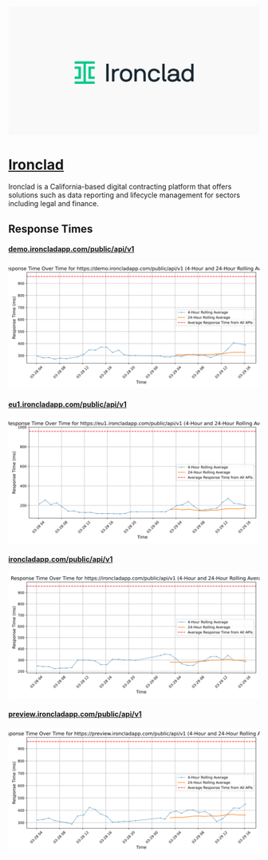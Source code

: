 [![Visit Ironclad](imagePreview.png)](https://ironcladapp.com)

# [Ironclad](https://ironcladapp.com)

Ironclad is a California-based digital contracting platform that offers solutions such as data reporting and lifecycle management for sectors including legal and finance.

## Response Times

#### [demo.ironcladapp.com/public/api/v1](https://demo.ironcladapp.com/public/api/v1)

![demo.ironcladapp.com/public/api/v1](response-time-charts/64656d6f2e69726f6e636c61646170702e636f6d2f7075626c69632f6170692f7631.svg)
#### [eu1.ironcladapp.com/public/api/v1](https://eu1.ironcladapp.com/public/api/v1)

![eu1.ironcladapp.com/public/api/v1](response-time-charts/6575312e69726f6e636c61646170702e636f6d2f7075626c69632f6170692f7631.svg)
#### [ironcladapp.com/public/api/v1](https://ironcladapp.com/public/api/v1)

![ironcladapp.com/public/api/v1](response-time-charts/69726f6e636c61646170702e636f6d2f7075626c69632f6170692f7631.svg)
#### [preview.ironcladapp.com/public/api/v1](https://preview.ironcladapp.com/public/api/v1)

![preview.ironcladapp.com/public/api/v1](response-time-charts/707265766965772e69726f6e636c61646170702e636f6d2f7075626c69632f6170692f7631.svg)
